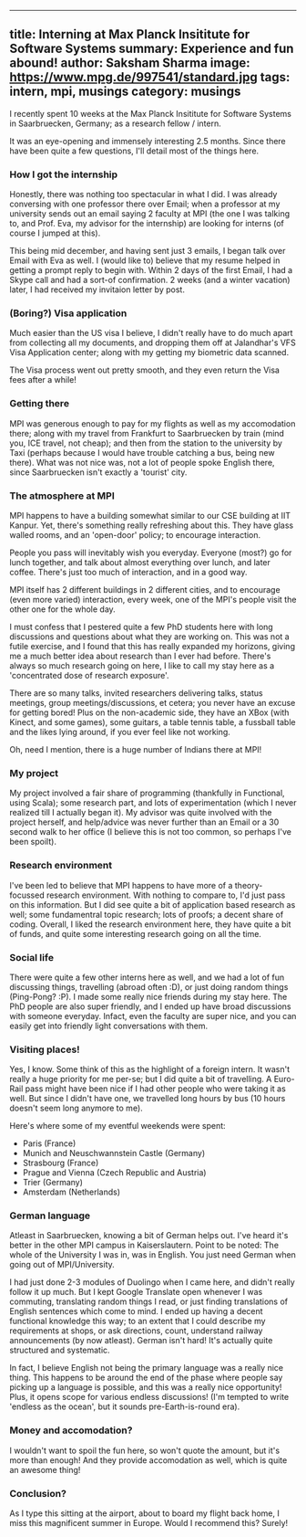 ------
title: Interning at Max Planck Insititute for Software Systems
summary: Experience and fun abound!
author: Saksham Sharma
image: https://www.mpg.de/997541/standard.jpg
tags: intern, mpi, musings
category: musings
------

I recently spent 10 weeks at the Max Planck Insititute for Software Systems in Saarbruecken, Germany; as a research fellow / intern.

It was an eye-opening and immensely interesting 2.5 months. Since there have been quite a few questions, I'll detail most of the things here.

### How I got the internship
Honestly, there was nothing too spectacular in what I did. I was already conversing with one professor there over Email; when a professor at my university sends out an email saying 2 faculty at MPI (the one I was talking to, and Prof. Eva, my advisor for the internship) are looking for interns (of course I jumped at this).

This being mid december, and having sent just 3 emails, I began talk over Email with Eva as well. I (would like to) believe that my resume helped in getting a prompt reply to begin with. Within 2 days of the first Email, I had a Skype call and had a sort-of confirmation. 2 weeks (and a winter vacation) later, I had received my invitaion letter by post.

### (Boring?) Visa application

Much easier than the US visa I believe, I didn't really have to do much apart from collecting all my documents, and dropping them off at Jalandhar's VFS Visa Application center; along with my getting my biometric data scanned.

The Visa process went out pretty smooth, and they even return the Visa fees after a while!

### Getting there

MPI was generous enough to pay for my flights as well as my accomodation there; along with my travel from Frankfurt to Saarbruecken by train (mind you, ICE travel, not cheap); and then from the station to the university by Taxi (perhaps because I would have trouble catching a bus, being new there). What was not nice was, not a lot of people spoke English there, since Saarbruecken isn't exactly a 'tourist' city.

### The atmosphere at MPI

MPI happens to have a building somewhat similar to our CSE building at IIT Kanpur. Yet, there's something really refreshing about this. They have glass walled rooms, and an 'open-door' policy; to encourage interaction.

People you pass will inevitably wish you everyday. Everyone (most?) go for lunch together, and talk about almost everything over lunch, and later coffee. There's just too much of interaction, and in a good way.

MPI itself has 2 different buildings in 2 different cities, and to encourage (even more varied) interaction, every week, one of the MPI's people visit the other one for the whole day.

I must confess that I pestered quite a few PhD students here with long discussions and questions about what they are working on. This was not a futile exercise, and I found that this has really expanded my horizons, giving me a much better idea about research than I ever had before. There's always so much research going on here, I like to call my stay here as a 'concentrated dose of research exposure'.

There are so many talks, invited researchers delivering talks, status meetings, group meetings/discussions, et cetera; you never have an excuse for getting bored! Plus on the non-academic side, they have an XBox (with Kinect, and some games), some guitars, a table tennis table, a fussball table and the likes lying around, if you ever feel like not working.

Oh, need I mention, there is a huge number of Indians there at MPI!

### My project

My project involved a fair share of programming (thankfully in Functional, using Scala); some research part, and lots of experimentation (which I never realized till I actually began it). My advisor was quite involved with the project herself, and help/advice was never further than an Email or a 30 second walk to her office (I believe this is not too common, so perhaps I've been spoilt).

### Research environment

I've been led to believe that MPI happens to have more of a theory-focussed research environment. With nothing to compare to, I'd just pass on this information. But I did see quite a bit of application based research as well; some fundamentral topic research; lots of proofs; a decent share of coding. Overall, I liked the research environment here, they have quite a bit of funds, and quite some interesting research going on all the time.

### Social life

There were quite a few other interns here as well, and we had a lot of fun discussing things, travelling (abroad often :D), or just doing random things (Ping-Pong? :P). I made some really nice friends during my stay here. The PhD people are also super friendly, and I ended up have broad discussions with someone everyday. Infact, even the faculty are super nice, and you can easily get into friendly light conversations with them.

### Visiting places!

Yes, I know. Some think of this as the highlight of a foreign intern. It wasn't really a huge priority for me per-se; but I did quite a bit of travelling. A Euro-Rail pass might have been nice if I had other people who were taking it as well. But since I didn't have one, we travelled long hours by bus (10 hours doesn't seem long anymore to me).

Here's where some of my eventful weekends were spent:
- Paris (France)
- Munich and Neuschwannstein Castle (Germany)
- Strasbourg (France)
- Prague and Vienna (Czech Republic and Austria)
- Trier (Germany)
- Amsterdam (Netherlands)

### German language

Atleast in Saarbruecken, knowing a bit of German helps out. I've heard it's better in the other MPI campus in Kaiserslautern. Point to be noted: The whole of the University I was in, was in English. You just need German when going out of MPI/University.

I had just done 2-3 modules of Duolingo when I came here, and didn't really follow it up much. But I kept Google Translate open whenever I was commuting, translating random things I read, or just finding translations of English sentences which come to mind. I ended up having a decent functional knowledge this way; to an extent that I could describe my requirements at shops, or ask directions, count, understand railway announcements (by now atleast). German isn't hard! It's actually quite structured and systematic.

In fact, I believe English not being the primary language was a really nice thing. This happens to be around the end of the phase where people say picking up a language is possible, and this was a really nice opportunity! Plus, it opens scope for various endless discussions! (I'm tempted to write 'endless as the ocean', but it sounds pre-Earth-is-round era).

### Money and accomodation?

I wouldn't want to spoil the fun here, so won't quote the amount, but it's more than enough! And they provide accomodation as well, which is quite an awesome thing!

### Conclusion?

As I type this sitting at the airport, about to board my flight back home, I miss this magnificent summer in Europe. Would I recommend this? Surely!
